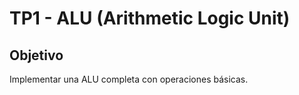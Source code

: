 # TP1 - ALU (Arithmetic Logic Unit)

## Objetivo
Implementar una ALU completa con operaciones básicas.
